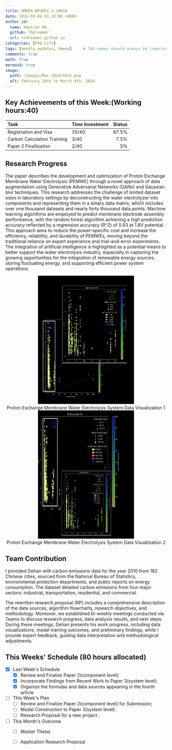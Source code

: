 ```yaml
---
title: DMEEA-WP1MS1.3-24W10
date: 2024-03-04 01:13:00 +0000
author_id:
  name: Haotian MA
  github: TSdreamer
  url: tsdreamer.github.io
categories: [PhD Life]
tags: [weekly updates, dmeea]     # TAG names should always be lowercase
comments: true
math: true
mermaid: true
image:
  path: /images/Mar-2024/04th.png
  alt: February 26th to March 4th, 2024
---
```



## Key Achievements of this Week:(Working hours:40)

| Task                         | Time Investment  | Status  |
|:-----------------------------|:-----------------|--------:|
| Registration and Visa        | 35/40            | 87.5%   |
| Carbon Calculation Trainiing | 3/40             | 7.5%    |
| Paper 2 Finailization        | 2/40             | 5%      |



## Research Progress

The paper describes the development and optimization of Proton Exchange Membrane Water Electrolysis (PEMWE) through a novel approach of data augmentation using Generative Adversarial Networks (GANs) and Gaussian blur techniques. This research addresses the challenge of limited dataset sizes in laboratory settings by deconstructing the water electrolyzer into components and representing them in a binary data matrix, which includes over one thousand datasets and nearly forty thousand data points. Machine learning algorithms are employed to predict membrane electrode assembly performance, with the random forest algorithm achieving a high prediction accuracy reflected by a regression accuracy \(R^2\) of 0.83 at 1.8V potential. This approach aims to reduce the power-specific cost and increase the efficiency, reliability, and durability of PEMWEs, moving beyond the traditional reliance on expert experience and trial-and-error experiments. The integration of artificial intelligence is highlighted as a potential means to better support the water electrolysis industry, especially in capturing the growing opportunities for the integration of renewable energy sources, storing fluctuating energy, and supporting efficient power system operations.

<div style="text-align: center;">
  <div>
    <img src="/images/Mar-2024/1.png" width="300" height="400" alt="Proton Exchange Membrane Water Electrolysis System Data Visualization 1">
    <br>
    <span>Proton Exchange Membrane Water Electrolysis System Data Visualization 1</span>
  </div>
  <div>
    <img src="/images/Mar-2024/2.png" width="300" height="400" alt="Proton Exchange Membrane Water Electrolysis System Data Visualization 2">
    <br>
    <span>Proton Exchange Membrane Water Electrolysis System Data Visualization 2</span>
  </div>
</div>



## Team Contribution
I provided Dehan with carbon emissions data for the year 2010 from 182 Chinese cities, sourced from the National Bureau of Statistics, environmental protection departments, and public reports on energy consumption. The dataset detailed carbon emissions from four major sectors: industrial, transportation, residential, and commercial. 

The rewritten research proposal (RP) includes a comprehensive description of the data sources, algorithm flowcharts, research objectives, and methodology. Moreover, we established bi-weekly meetings conducted via Teams to discuss research progress, data analysis results, and next steps. During these meetings, Dehan presents his work progress, including data visualizations, model training outcomes, and preliminary findings, while I provide expert feedback, guiding data interpretation and methodological adjustments.



## This Weeks' Schedule (80 hours allocated)

- [x] Last Week's Schedule
  + [x] Review and Finalize Paper 2(component level):
  + [x] Incorporate Findings from Recent Work to Paper 3(system level): 
  + [x] Organize the formulas and data sources appearing in the fourth article

- [ ] This Week's Plan
  + [ ] Review and Finalize Paper 2(component level) for Submission;
  + [ ] Model Construction to Paper 3(system level): 
  + [ ] Research Proposal for a new project ;

- [ ] This Month's Outcome
  + [ ] Master Thesis
  + [ ] Application Research Proposal



